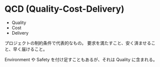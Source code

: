 # QCD (Quality-Cost-Delivery)

- Quality
- Cost
- Delivery

プロジェクトの制約条件で代表的なもの。
要求を満たすこと、安く済ませること、早く届けること。

Environment や Safety を付け足すこともあるが、それは Quality に含まれる。

